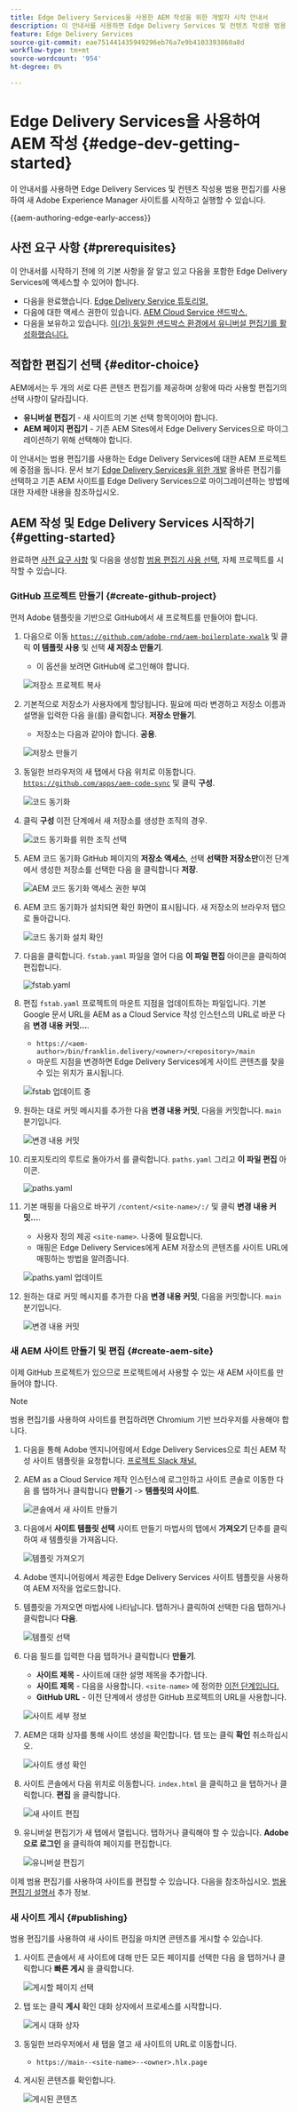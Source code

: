 ```yaml
---
title: Edge Delivery Services을 사용한 AEM 작성을 위한 개발자 시작 안내서
description: 이 안내서를 사용하면 Edge Delivery Services 및 컨텐츠 작성용 범용 편집기를 사용하여 새 Adobe Experience Manager 사이트를 시작하고 실행할 수 있습니다
feature: Edge Delivery Services
source-git-commit: eae751441435949296eb76a7e9b4103393860a8d
workflow-type: tm+mt
source-wordcount: '954'
ht-degree: 0%

---
```



# Edge Delivery Services을 사용하여 AEM 작성 {#edge-dev-getting-started}

이 안내서를 사용하면 Edge Delivery Services 및 컨텐츠 작성용 범용 편집기를 사용하여 새 Adobe Experience Manager 사이트를 시작하고 실행할 수 있습니다.

{{aem-authoring-edge-early-access}}

## 사전 요구 사항 {#prerequisites}

이 안내서를 시작하기 전에 의 기본 사항을 잘 알고 있고 다음을 포함한 Edge Delivery Services에 액세스할 수 있어야 합니다.

* 다음을 완료했습니다. [Edge Delivery Service 튜토리얼.](/help/edge/developer/tutorial.md)
* 다음에 대한 액세스 권한이 있습니다. [AEM Cloud Service 샌드박스.](/help/implementing/cloud-manager/getting-access-to-aem-in-cloud/introduction-sandbox-programs.md)
* 다음을 보유하고 있습니다. [이(가) 동일한 샌드박스 환경에서 유니버설 편집기를 활성화했습니다.](/help/implementing/universal-editor/getting-started.md)

## 적합한 편집기 선택 {#editor-choice}

AEM에서는 두 개의 서로 다른 콘텐츠 편집기를 제공하며 상황에 따라 사용할 편집기의 선택 사항이 달라집니다.

* **유니버설 편집기** - 새 사이트의 기본 선택 항목이어야 합니다.
* **AEM 페이지 편집기** - 기존 AEM Sites에서 Edge Delivery Services으로 마이그레이션하기 위해 선택해야 합니다.

이 안내서는 범용 편집기를 사용하는 Edge Delivery Services에 대한 AEM 프로젝트에 중점을 둡니다. 문서 보기 [Edge Delivery Services을 위한 개발](/help/edge/developing.md) 올바른 편집기를 선택하고 기존 AEM 사이트를 Edge Delivery Services으로 마이그레이션하는 방법에 대한 자세한 내용을 참조하십시오.

## AEM 작성 및 Edge Delivery Services 시작하기 {#getting-started}

완료하면 [사전 요구 사항](#prerequisites) 및 다음을 생성함 [범용 편집기 사용 선택,](#editor-choice) 자체 프로젝트를 시작할 수 있습니다.

### GitHub 프로젝트 만들기 {#create-github-project}

먼저 Adobe 템플릿을 기반으로 GitHub에서 새 프로젝트를 만들어야 합니다.

1. 다음으로 이동 [`https://github.com/adobe-rnd/aem-boilerplate-xwalk`](https://github.com/adobe-rnd/aem-boilerplate-xwalk) 및 클릭 **이 템플릿 사용** 및 선택 **새 저장소 만들기**.

   * 이 옵션을 보려면 GitHub에 로그인해야 합니다.

   ![저장소 프로젝트 복사](assets/edge-dev-getting-started/use-template-project.png)

1. 기본적으로 저장소가 사용자에게 할당됩니다. 필요에 따라 변경하고 저장소 이름과 설명을 입력한 다음 을(를) 클릭합니다. **저장소 만들기**.

   * 저장소는 다음과 같아야 합니다. **공용**.

   ![저장소 만들기](assets/edge-dev-getting-started/create-repo.png)

1. 동일한 브라우저의 새 탭에서 다음 위치로 이동합니다. [`https://github.com/apps/aem-code-sync`](https://github.com/apps/aem-code-sync) 및 클릭 **구성**.

   ![코드 동기화](assets/edge-dev-getting-started/configure-code-sync.png)

1. 클릭 **구성** 이전 단계에서 새 저장소를 생성한 조직의 경우.

   ![코드 동기화를 위한 조직 선택](assets/edge-dev-getting-started/code-sync-org.png)

1. AEM 코드 동기화 GitHub 페이지의 **저장소 액세스**, 선택 **선택한 저장소만**&#x200B;이전 단계에서 생성한 저장소를 선택한 다음 을 클릭합니다 **저장**.

   ![AEM 코드 동기화 액세스 권한 부여](assets/edge-dev-getting-started/grant-code-sync-acces.png)

1. AEM 코드 동기화가 설치되면 확인 화면이 표시됩니다. 새 저장소의 브라우저 탭으로 돌아갑니다.

   ![코드 동기화 설치 확인](assets/edge-dev-getting-started/confirmation.png)

1. 다음을 클릭합니다. `fstab.yaml` 파일을 열어 다음 **이 파일 편집** 아이콘을 클릭하여 편집합니다.

   ![fstab.yaml](assets/edge-dev-getting-started/fstab.png)

1. 편집 `fstab.yaml` 프로젝트의 마운트 지점을 업데이트하는 파일입니다. 기본 Google 문서 URL을 AEM as a Cloud Service 작성 인스턴스의 URL로 바꾼 다음 **변경 내용 커밋...**.

   * `https://<aem-author>/bin/franklin.delivery/<owner>/<repository>/main`
   * 마운트 지점을 변경하면 Edge Delivery Services에게 사이트 콘텐츠를 찾을 수 있는 위치가 표시됩니다.

   ![fstab 업데이트 중](assets/edge-dev-getting-started/fstab-update.png)

1. 원하는 대로 커밋 메시지를 추가한 다음 **변경 내용 커밋**, 다음을 커밋합니다. `main` 분기입니다.

   ![변경 내용 커밋](assets/edge-dev-getting-started/commit-fstab-changes.png)

1. 리포지토리의 루트로 돌아가서 를 클릭합니다. `paths.yaml` 그리고 **이 파일 편집** 아이콘.

   ![paths.yaml](assets/edge-dev-getting-started/paths.png)

1. 기본 매핑을 다음으로 바꾸기 `/content/<site-name>/:/` 및 클릭 **변경 내용 커밋...**.

   * 사용자 정의 제공 `<site-name>`. 나중에 필요합니다.
   * 매핑은 Edge Delivery Services에게 AEM 저장소의 콘텐츠를 사이트 URL에 매핑하는 방법을 알려줍니다.

   ![paths.yaml 업데이트](assets/edge-dev-getting-started/paths-update.png)

1. 원하는 대로 커밋 메시지를 추가한 다음 **변경 내용 커밋**, 다음을 커밋합니다. `main` 분기입니다.

   ![변경 내용 커밋](assets/edge-dev-getting-started/commit-fstab-changes.png)

### 새 AEM 사이트 만들기 및 편집 {#create-aem-site}

이제 GitHub 프로젝트가 있으므로 프로젝트에서 사용할 수 있는 새 AEM 사이트를 만들어야 합니다.

>[!NOTE]
>
>범용 편집기를 사용하여 사이트를 편집하려면 Chromium 기반 브라우저를 사용해야 합니다.

1. 다음을 통해 Adobe 엔지니어링에서 Edge Delivery Services으로 최신 AEM 작성 사이트 템플릿을 요청합니다. [프로젝트 Slack 채널.](/help/edge/docs/slack.md)

1. AEM as a Cloud Service 제작 인스턴스에 로그인하고 사이트 콘솔로 이동한 다음 를 탭하거나 클릭합니다 **만들기** -> **템플릿의 사이트**.

   ![콘솔에서 새 사이트 만들기](assets/edge-dev-getting-started/create-site-console.png)

1. 다음에서 **사이트 템플릿 선택** 사이트 만들기 마법사의 탭에서 **가져오기** 단추를 클릭하여 새 템플릿을 가져옵니다.

   ![템플릿 가져오기](assets/edge-dev-getting-started/site-templates.png)

1. Adobe 엔지니어링에서 제공한 Edge Delivery Services 사이트 템플릿을 사용하여 AEM 저작을 업로드합니다.

1. 템플릿을 가져오면 마법사에 나타납니다. 탭하거나 클릭하여 선택한 다음 탭하거나 클릭합니다 **다음**.

   ![템플릿 선택](assets/edge-dev-getting-started/select-template.png)

1. 다음 필드를 입력한 다음 탭하거나 클릭합니다 **만들기**.

   * **사이트 제목** - 사이트에 대한 설명 제목을 추가합니다.
   * **사이트 제목** - 다음을 사용합니다. `<site-name>` 에 정의한 [이전 단계입니다.](#create-github-project)
   * **GitHub URL** - 이전 단계에서 생성한 GitHub 프로젝트의 URL을 사용합니다.

   ![사이트 세부 정보](assets/edge-dev-getting-started/create-site-details.png)

1. AEM은 대화 상자를 통해 사이트 생성을 확인합니다. 탭 또는 클릭 **확인** 취소하십시오.

   ![사이트 생성 확인](assets/edge-dev-getting-started/site-creation-confirmation.png)

1. 사이트 콘솔에서 다음 위치로 이동합니다. `index.html` 을 클릭하고 을 탭하거나 클릭합니다. **편집** 을 클릭합니다.

   ![새 사이트 편집](assets/edge-dev-getting-started/new-site.png)

1. 유니버설 편집기가 새 탭에서 열립니다. 탭하거나 클릭해야 할 수 있습니다. **Adobe으로 로그인** 을 클릭하여 페이지를 편집합니다.

   ![유니버설 편집기](assets/edge-dev-getting-started/universal-editor.png)

이제 범용 편집기를 사용하여 사이트를 편집할 수 있습니다. 다음을 참조하십시오. [범용 편집기 설명서](/help/implementing/universal-editor/authoring.md) 추가 정보.

### 새 사이트 게시 {#publishing}

범용 편집기를 사용하여 새 사이트 편집을 마치면 콘텐츠를 게시할 수 있습니다.

1. 사이트 콘솔에서 새 사이트에 대해 만든 모든 페이지를 선택한 다음 을 탭하거나 클릭합니다 **빠른 게시** 을 클릭합니다.

   ![게시할 페이지 선택](assets/edge-dev-getting-started/publishing.png)

1. 탭 또는 클릭 **게시** 확인 대화 상자에서 프로세스를 시작합니다.

   ![게시 대화 상자](assets/edge-dev-getting-started/publish-confirmation.png)

1. 동일한 브라우저에서 새 탭을 열고 새 사이트의 URL로 이동합니다.

   * `https://main--<site-name>--<owner>.hlx.page`

1. 게시된 콘텐츠를 확인합니다.

   ![게시된 콘텐츠](assets/edge-dev-getting-started/published-site.png)
